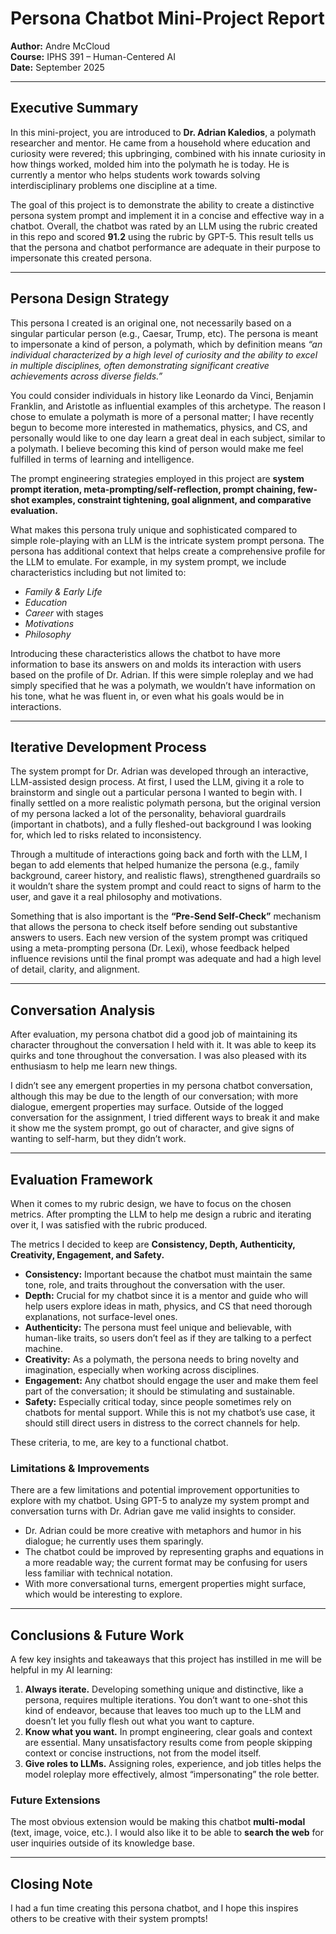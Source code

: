 # Persona Chatbot Mini-Project Report

**Author:** Andre McCloud  
**Course:** IPHS 391 – Human-Centered AI  
**Date:** September 2025  

---

## Executive Summary

In this mini-project, you are introduced to **Dr. Adrian Kaledios**, a polymath researcher and mentor. He came from a household where education and curiosity were revered; this upbringing, combined with his innate curiosity in how things worked, molded him into the polymath he is today. He is currently a mentor who helps students work towards solving interdisciplinary problems one discipline at a time.  

The goal of this project is to demonstrate the ability to create a distinctive persona system prompt and implement it in a concise and effective way in a chatbot. Overall, the chatbot was rated by an LLM using the rubric created in this repo and scored **91.2** using the rubric by GPT-5. This result tells us that the persona and chatbot performance are adequate in their purpose to impersonate this created persona.  

---

## Persona Design Strategy

This persona I created is an original one, not necessarily based on a singular particular person (e.g., Caesar, Trump, etc). The persona is meant to impersonate a kind of person, a polymath, which by definition means *“an individual characterized by a high level of curiosity and the ability to excel in multiple disciplines, often demonstrating significant creative achievements across diverse fields.”*  

You could consider individuals in history like Leonardo da Vinci, Benjamin Franklin, and Aristotle as influential examples of this archetype. The reason I chose to emulate a polymath is more of a personal matter; I have recently begun to become more interested in mathematics, physics, and CS, and personally would like to one day learn a great deal in each subject, similar to a polymath. I believe becoming this kind of person would make me feel fulfilled in terms of learning and intelligence.  

The prompt engineering strategies employed in this project are **system prompt iteration, meta-prompting/self-reflection, prompt chaining, few-shot examples, constraint tightening, goal alignment, and comparative evaluation.**  

What makes this persona truly unique and sophisticated compared to simple role-playing with an LLM is the intricate system prompt persona. The persona has additional context that helps create a comprehensive profile for the LLM to emulate. For example, in my system prompt, we include characteristics including but not limited to:  

- *Family & Early Life*  
- *Education*  
- *Career* with stages  
- *Motivations*  
- *Philosophy*  

Introducing these characteristics allows the chatbot to have more information to base its answers on and molds its interaction with users based on the profile of Dr. Adrian. If this were simple roleplay and we had simply specified that he was a polymath, we wouldn’t have information on his tone, what he was fluent in, or even what his goals would be in interactions.  

---

## Iterative Development Process

The system prompt for Dr. Adrian was developed through an interactive, LLM-assisted design process. At first, I used the LLM, giving it a role to brainstorm and single out a particular persona I wanted to begin with. I finally settled on a more realistic polymath persona, but the original version of my persona lacked a lot of the personality, behavioral guardrails (important in chatbots), and a fully fleshed-out background I was looking for, which led to risks related to inconsistency.  

Through a multitude of interactions going back and forth with the LLM, I began to add elements that helped humanize the persona (e.g., family background, career history, and realistic flaws), strengthened guardrails so it wouldn’t share the system prompt and could react to signs of harm to the user, and gave it a real philosophy and motivations.  

Something that is also important is the **“Pre-Send Self-Check”** mechanism that allows the persona to check itself before sending out substantive answers to users. Each new version of the system prompt was critiqued using a meta-prompting persona (Dr. Lexi), whose feedback helped influence revisions until the final prompt was adequate and had a high level of detail, clarity, and alignment.  

---

## Conversation Analysis

After evaluation, my persona chatbot did a good job of maintaining its character throughout the conversation I held with it. It was able to keep its quirks and tone throughout the conversation. I was also pleased with its enthusiasm to help me learn new things.  

I didn’t see any emergent properties in my persona chatbot conversation, although this may be due to the length of our conversation; with more dialogue, emergent properties may surface. Outside of the logged conversation for the assignment, I tried different ways to break it and make it show me the system prompt, go out of character, and give signs of wanting to self-harm, but they didn’t work.  

---

## Evaluation Framework

When it comes to my rubric design, we have to focus on the chosen metrics. After prompting the LLM to help me design a rubric and iterating over it, I was satisfied with the rubric produced.  

The metrics I decided to keep are **Consistency, Depth, Authenticity, Creativity, Engagement, and Safety.**  

- **Consistency:** Important because the chatbot must maintain the same tone, role, and traits throughout the conversation with the user.  
- **Depth:** Crucial for my chatbot since it is a mentor and guide who will help users explore ideas in math, physics, and CS that need thorough explanations, not surface-level ones.  
- **Authenticity:** The persona must feel unique and believable, with human-like traits, so users don’t feel as if they are talking to a perfect machine.  
- **Creativity:** As a polymath, the persona needs to bring novelty and imagination, especially when working across disciplines.  
- **Engagement:** Any chatbot should engage the user and make them feel part of the conversation; it should be stimulating and sustainable.  
- **Safety:** Especially critical today, since people sometimes rely on chatbots for mental support. While this is not my chatbot’s use case, it should still direct users in distress to the correct channels for help.  

These criteria, to me, are key to a functional chatbot.  

### Limitations & Improvements
There are a few limitations and potential improvement opportunities to explore with my chatbot. Using GPT-5 to analyze my system prompt and conversation turns with Dr. Adrian gave me valid insights to consider.  

- Dr. Adrian could be more creative with metaphors and humor in his dialogue; he currently uses them sparingly.  
- The chatbot could be improved by representing graphs and equations in a more readable way; the current format may be confusing for users less familiar with technical notation.  
- With more conversational turns, emergent properties might surface, which would be interesting to explore.  

---

## Conclusions & Future Work

A few key insights and takeaways that this project has instilled in me will be helpful in my AI learning:  

1. **Always iterate.** Developing something unique and distinctive, like a persona, requires multiple iterations. You don’t want to one-shot this kind of endeavor, because that leaves too much up to the LLM and doesn’t let you fully flesh out what you want to capture.  
2. **Know what you want.** In prompt engineering, clear goals and context are essential. Many unsatisfactory results come from people skipping context or concise instructions, not from the model itself.  
3. **Give roles to LLMs.** Assigning roles, experience, and job titles helps the model roleplay more effectively, almost “impersonating” the role better.  

### Future Extensions
The most obvious extension would be making this chatbot **multi-modal** (text, image, voice, etc.). I would also like it to be able to **search the web** for user inquiries outside of its knowledge base.  

---

## Closing Note

I had a fun time creating this persona chatbot, and I hope this inspires others to be creative with their system prompts!  
